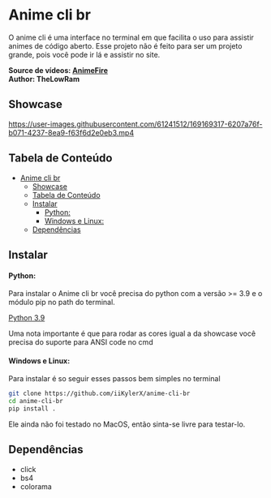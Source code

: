 # Anime cli br

O anime cli é uma interface no terminal em que facilita o uso para assistir animes de código aberto. Esse projeto não é feito para ser um projeto grande, pois você pode ir lá e assistir no site.

**Source de vídeos: [AnimeFire](https://animefire.net)**<br>
**Author: TheLowRam**

## Showcase

https://user-images.githubusercontent.com/61241512/169169317-6207a76f-b071-4237-8ea9-f63f6d2e0eb3.mp4

## Tabela de Conteúdo

- [Anime cli br](#anime-cli-br)
  - [Showcase](#showcase)
  - [Tabela de Conteúdo](#tabela-de-conteúdo)
  - [Instalar](#instalar)
      - [Python:](#python)
      - [Windows e Linux:](#windows-e-linux)
  - [Dependências](#dependências)

## Instalar

#### Python:

Para instalar o Anime cli br você precisa do python com a versão >= 3.9 e o módulo pip no path do terminal.

[Python 3.9](https://www.python.org/downloads/release/python-3912/)

Uma nota importante é que para rodar as cores igual a da showcase você precisa do suporte para ANSI code no cmd

#### Windows e Linux:

Para instalar é so seguir esses passos bem simples no terminal
```sh
git clone https://github.com/iiKylerX/anime-cli-br
cd anime-cli-br
pip install .
```

Ele ainda não foi testado no MacOS, então sinta-se livre para testar-lo.

## Dependências

- click
- bs4
- colorama